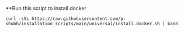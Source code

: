 **Run this script to install docker

```**
curl -sSL https://raw.githubusercontent.com/p-shubh/installation_scripts/main/universal/install.docker.sh | bash
```
